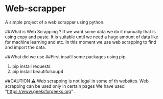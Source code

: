 # Web-scrapper
A simple project of a web scrapper using python.

##What is Web Scrapping ?
If we want some data we do it manually that is using copy and paste. It is suitable until we need a huge amount of data like for machine learning and etc.
In this moment we use web scrapping to find and import the data. 

##What did we use 
##First insatll some packages using pip.
1. pip install requests
2. pip install beautifulsoup4

##CAUTION ⚠
Web scrapping is not legal in some of th websites. Web scrapping can be used only in certain pages We have used "https://www.geeksforgeeks.org" . 
